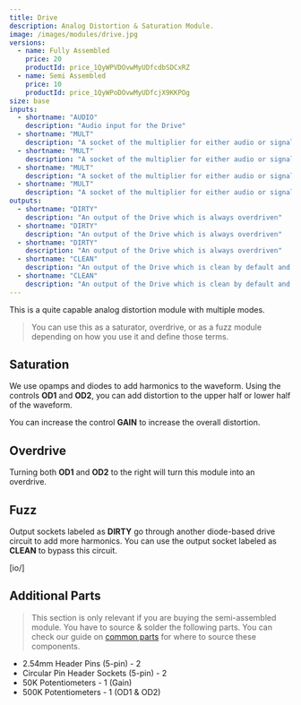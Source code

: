 ```yaml
---
title: Drive
description: Analog Distortion & Saturation Module.
image: /images/modules/drive.jpg
versions:
  - name: Fully Assembled
    price: 20
    productId: price_1QyWPVDOvwMyUDfcdbSDCxRZ
  - name: Semi Assembled
    price: 10
    productId: price_1QyWPoDOvwMyUDfcjX9KKPOg
size: base
inputs:
  - shortname: "AUDIO"
    description: "Audio input for the Drive"
  - shortname: "MULT"
    description: "A socket of the multiplier for either audio or signal"
  - shortname: "MULT"
    description: "A socket of the multiplier for either audio or signal"
  - shortname: "MULT"
    description: "A socket of the multiplier for either audio or signal"
  - shortname: "MULT"
    description: "A socket of the multiplier for either audio or signal"
outputs:
  - shortname: "DIRTY"
    description: "An output of the Drive which is always overdriven"
  - shortname: "DIRTY"
    description: "An output of the Drive which is always overdriven"
  - shortname: "DIRTY"
    description: "An output of the Drive which is always overdriven"
  - shortname: "CLEAN"
    description: "An output of the Drive which is clean by default and overdriven only if controls are engaged"
  - shortname: "CLEAN"
    description: "An output of the Drive which is clean by default and overdriven only if controls are engaged"
---
```


This is a quite capable analog distortion module with multiple modes. 

> You can use this as a saturator, overdrive, or as a fuzz module depending on how you use it and define those terms.

## Saturation

We use opamps and diodes to add harmonics to the waveform. Using the controls **OD1** and **OD2**, you can add distortion to the upper half or lower half of the waveform.

You can increase the control **GAIN** to increase the overall distortion.

## Overdrive

Turning both **OD1** and **OD2** to the right will turn this module into an overdrive.

## Fuzz

Output sockets labeled as **DIRTY** go through another diode-based drive circuit to add more harmonics. You can use the output socket labeled as **CLEAN** to bypass this circuit.

[io/]

## Additional Parts

> This section is only relevant if you are buying the semi-assembled module. You have to source & solder the following parts. You can check our guide on [common parts](/docs/technical-details/common-parts) for where to source these components.

* 2.54mm Header Pins (5-pin) - 2
* Circular Pin Header Sockets (5-pin) - 2
* 50K Potentiometers - 1 (Gain)
* 500K Potentiometers - 1 (OD1 & OD2)
